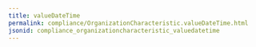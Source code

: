 ```yaml
---
title: valueDateTime
permalink: compliance/OrganizationCharacteristic.valueDateTime.html
jsonid: compliance_organizationcharacteristic_valuedatetime
---
```

